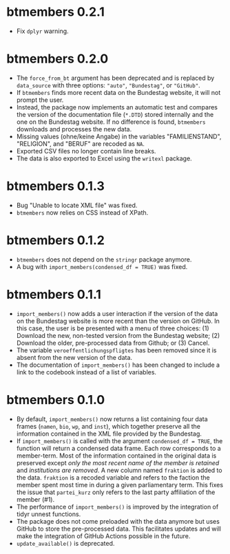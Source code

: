 # btmembers 0.2.1

* Fix `dplyr` warning.


# btmembers 0.2.0

* The `force_from_bt` argument has been deprecated and is replaced by `data_source` with three options: `"auto"`, `"Bundestag"`, or `"GitHub"`. 
* If `btmembers` finds more recent data on the Bundestag website, it will not prompt the user. 
* Instead, the package now implements an automatic test and compares the version of the documentation file (`*.DTD`) stored internally and the one on the Bundestag website. If no difference is found, `btmembers` downloads and processes the new data. 
* Missing values (ohne/keine Angabe) in the variables "FAMILIENSTAND", "RELIGION", and "BERUF" are recoded as `NA`.
* Exported CSV files no longer contain line breaks.
* The data is also exported to Excel using the `writexl` package. 


# btmembers 0.1.3

* Bug "Unable to locate XML file" was fixed.
* `btmembers` now relies on CSS instead of XPath. 


# btmembers 0.1.2

* `btmembers` does not depend on the `stringr` package anymore.
* A bug with `import_members(condensed_df = TRUE)` was fixed.


# btmembers 0.1.1

* `import_members()` now adds a user interaction if the version of the data on the Bundestag website is more recent than the version on GitHub. In this case, the user is be presented with a menu of three choices: (1) Download the new, non-tested version from the Bundestag website; (2) Download the older, pre-processed data from Github; or (3) Cancel.
* The variable `veroeffentlichungspfligtes` has been removed since it is absent from the new version of the data. 
* The documentation of `import_members()` has been changed to include a link to the codebook instead of a list of variables. 


# btmembers 0.1.0

* By default, `import_members()` now returns a list containing four data frames (`namen`, `bio`, `wp`, and `inst`), which together preserve all the information contained in the XML file provided by the Bundestag.
* If `import_members()` is called with the argument `condensed_df = TRUE`, the function will return a condensed data frame. Each row corresponds to a member-term. Most of the information contained in the original data is preserved except _only the most recent name of the member is retained_ and _institutions are removed_. A new column named `fraktion` is added to the data. `fraktion` is a recoded variable and refers to the faction the member spent most time in during a given parliamentary term. This fixes the issue that `partei_kurz` only refers to the last party affiliation of the member (#1).
* The performance of `import_members()` is improved by the integration of tidyr unnest functions. 
* The package does not come preloaded with the data anymore but uses GitHub to store the pre-processed data. This facilitates updates and will make the integration of GitHub Actions possible in the future. 
* `update_available()` is deprecated. 
